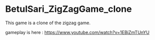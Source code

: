 # BetulSari_ZigZagGame_clone
This game is a clone of the zigzag game.

gameplay is here : https://www.youtube.com/watch?v=1EBiZmTUnYU

